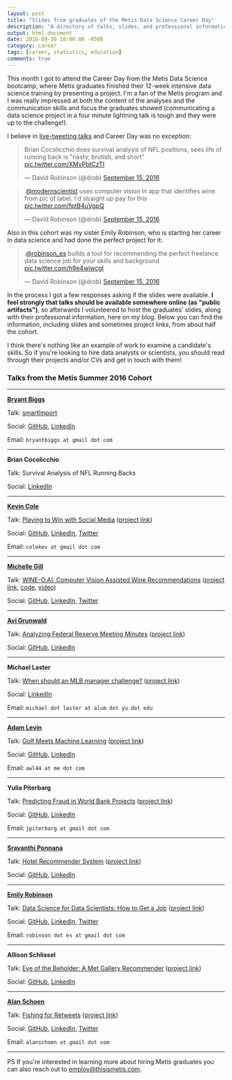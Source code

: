 ```yaml
---
layout: post
title: "Slides from graduates of the Metis Data Science Career Day"
description: "A directory of talks, slides, and professional information from graduates presenting at the Metis bootcamp."
output: html_document
date: 2016-09-30 10:00:00 -0500
category: career
tags: [career, statistics, education]
comments: true
---
```


This month I got to attend the Career Day from the Metis Data Science bootcamp, where Metis graduates finished their 12-week intensive data science training by presenting a project. I'm a fan of the Metis program and I was really impressed at both the content of the analyses and the communication skills and focus the graduates showed (communicating a data science project in a four minute lightning talk is tough and they were up to the challenge!).

I believe in [live-tweeting talks](http://varianceexplained.org/r/user-jsm-conferences/) and Career Day was no exception:

<blockquote class="twitter-tweet" data-lang="en"><p lang="en" dir="ltr">Brian Cocolicchio does survival analysis of NFL positions, sees life of running back is &quot;nasty, brutish, and short&quot; <a href="https://t.co/XMvPbtCzTI">pic.twitter.com/XMvPbtCzTI</a></p>&mdash; David Robinson (@drob) <a href="https://twitter.com/drob/status/776538159366668288">September 15, 2016</a></blockquote>
<script async src="https://platform.twitter.com/widgets.js" charset="utf-8"></script>

<blockquote class="twitter-tweet" data-lang="en"><p lang="en" dir="ltr">.<a href="https://twitter.com/modernscientist">@modernscientist</a> uses computer vision in app that identifies wine from pic of label. I&#39;d straight up pay for this <a href="https://t.co/fptB4uVgpQ">pic.twitter.com/fptB4uVgpQ</a></p>&mdash; David Robinson (@drob) <a href="https://twitter.com/drob/status/776550099837222912">September 15, 2016</a></blockquote>

Also in this cohort was my sister Emily Robinson, who is starting her career in data science and had done the perfect project for it:

<blockquote class="twitter-tweet" data-lang="en"><p lang="en" dir="ltr">.<a href="https://twitter.com/robinson_es">@robinson_es</a> builds a tool for recommending the perfect freelance data science job for your skills and background <a href="https://t.co/h9e4wiwcgI">pic.twitter.com/h9e4wiwcgI</a></p>&mdash; David Robinson (@drob) <a href="https://twitter.com/drob/status/776545558836219904">September 15, 2016</a></blockquote>

In the process I got a few responses asking if the slides were available. **I feel strongly that talks should be available somewhere online (as "public artifacts")**, so afterwards I volunteered to host the graduates' slides, along with their professional information, here on my blog. Below you can find the information, including slides and sometimes project links, from about half the cohort.

I think there's nothing like an example of work to examine a candidate's skills. So if you're looking to hire data analysts or scientists, you should read through their projects and/or CVs and get in touch with them!

### Talks from the Metis Summer 2016 Cohort

-------------

**[Bryant Biggs](https://medium.com/big-data-engineering)**

Talk: [smartImport](https://www.dropbox.com/s/wndz1d0ctk75bwl/smartImport.pdf?dl=0)

Social: [GitHub](https://github.com/bryantbiggs), [LinkedIn](https://www.linkedin.com/in/bryantbiggs)

Email: `bryantbiggs at gmail dot com`

-------------

**Brian Cocolicchio**

Talk: Survival Analysis of NFL Running Backs

Social: [LinkedIn](https://www.linkedin.com/in/briancocolicchio)

-------------

**[Kevin Cole](https://colekev.github.io/)**

Talk: [Playing to Win with Social Media](https://github.com/colekev/metis-final-project) ([project link](NA))

Social: [GitHub](https://github.com/colekev), [LinkedIn](https://www.linkedin.com/in/kevin-cole), [Twitter](https://twitter.com/Cole_Kev)

Email: `colekev at gmail dot com`

-------------

**[Michelle Gill](http://themodernscientist.com)**

Talk: [WINE-O.AI: Computer Vision Assisted Wine Recommendations](http://wineoai.michellelynngill.com/presentation/WINE-O_AI_MLGill.pdf) ([project link](http://wine-o.ai), [code](https://github.com/mlgill/wine-o.ai), [video](http://wineoai.michellelynngill.com/presentation/WINE-O_AI_MLGill.m4v))

Social: [GitHub](https://github.com/mlgill), [LinkedIn](https://www.linkedin.com/in/michellelynngill), [Twitter](https://twitter.com/modernscientist)

-------------

**[Avi Grunwald](asgrunwald.github.io)**

Talk: [Analyzing Federal Reserve Meeting Minutes](https://www.dropbox.com/s/dgpq1krmrg96byt/Analyzing%20Federal%20Reserve%20Meeting%20Minutes.pdf?dl=0) ([project link](FedMinutes.herokuapp.com))

Social: [GitHub](www.github.com/asgrunwald), [LinkedIn](www.linkedin.com/in/asgrunwald)

-------------

**Michael Laster**

Talk: [When should an MLB manager challenge?](https://www.dropbox.com/s/18x6tcfzhgn8u1g/MLBReplay913.key?dl=0) ([project link](NA))

Social: [LinkedIn](/michael-laster)

Email: `michael dot laster at alum dot yu dot edu`

-------------

**[Adam Levin](https://adamwlev.github.io/)**

Talk: [Golf Meets Machine Learning](https://github.com/adamwlev/Rank_a_Golfer/blob/master/Golf%20Meets%20Machine%20Learning.pdf) ([project link](https://github.com/adamwlev/Rank_a_Golfer))

Social: [GitHub](https://github.com/adamwlev), [LinkedIn](https://www.linkedin.com/in/adam-levin)

Email: `awl44 at me dot com`

-------------

**Yulia Piterbarg**

Talk: [Predicting Fraud in World Bank Projects](https://github.com/jpiter/world_bank/blob/master/julia_p_slides.pdf) ([project link](https://github.com/jpiter/world_bank/))

Social: [GitHub](https://github.com/jpiter), [LinkedIn](linkedin.com/in/yulia-piterbarg-5396186)

Email: `jpiterbarg at gmail dot com`

 
-------------

**[Sravanthi Ponnana](https://psravanthi.github.io)**

Talk: [Hotel Recommender System](https://github.com/psravanthi/Hotel-Recommender-System/blob/master/Hotel_Recommender_System.pptx) ([project link](https://github.com/psravanthi/Hotel-Recommender-System))

Social: [GitHub](https://github.com/psravanthi), [LinkedIn](https://www.linkedin.com/in/sravanthip)


-------------

**[Emily Robinson](robinsones.github.io)**

Talk: [Data Science for Data Scientists: How to Get a Job](https://www.dropbox.com/s/vl2imec648kbzoc/Emily_Final_Presentation.key?dl=0) ([project link](https://github.com/robinsones/Freelancer-Shiny-App))

Social: [GitHub](github.com/robinsones), [LinkedIn](linkedin.com/in/robinsones), [Twitter](https://twitter.com/robinson_es)

Email: `robinson dot es at gmail dot com`

-------------

**Allison Schlissel**

Talk: [Eye of the Beholder: A Met Gallery Recommender](https://github.com/aschlissel/eye_of_the_beholder/blob/master/allison_final_pdf.pdf) ([project link](https://github.com/aschlissel/eye_of_the_beholder))

Social: [GitHub](https://github.com/aschlissel), [LinkedIn](https://www.linkedin.com/in/allisonschlissel)


-------------

**[Alan Schoen](alanschoen.com)**

Talk: [Fishing for Retweets](http://alanschoen.com/assets/fishing_retweets/twitter_metis_ajs.pdf) ([project link](http://alanschoen.com/assets/fishing_retweets/twitter_metis_ajs.pdf))

Social: [GitHub](https://github.com/alanjschoen), [LinkedIn](https://www.linkedin.com/in/alanschoen), [Twitter](alanschoen)

Email: `alanschoen at gmail dot com`

-------------

PS If you're interested in learning more about hiring Metis graduates you can also reach out to [employ@thisismetis.com](mailto:employ@thisismetis.com).
